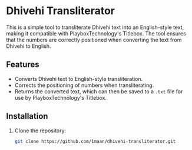 # Dhivehi Transliterator

This is a simple tool to transliterate Dhivehi text into an English-style text, making it compatible with PlayboxTechnology's Titlebox. The tool ensures that the numbers are correctly positioned when converting the text from Dhivehi to English.

## Features

- Converts Dhivehi text to English-style transliteration.
- Corrects the positioning of numbers when transliterating.
- Returns the converted text, which can then be saved to a `.txt` file for use by PlayboxTechnology's Titlebox.

## Installation

1. Clone the repository:
   ```bash
   git clone https://github.com/1maan/dhivehi-transliterator.git
